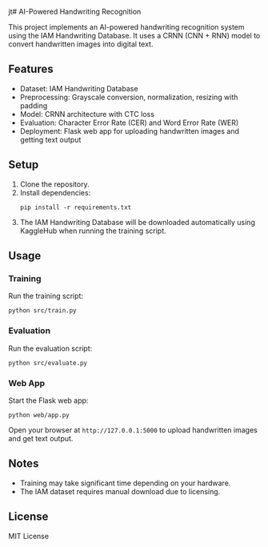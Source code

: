 jt# AI-Powered Handwriting Recognition

This project implements an AI-powered handwriting recognition system using the IAM Handwriting Database. It uses a CRNN (CNN + RNN) model to convert handwritten images into digital text.

## Features

- Dataset: IAM Handwriting Database
- Preprocessing: Grayscale conversion, normalization, resizing with padding
- Model: CRNN architecture with CTC loss
- Evaluation: Character Error Rate (CER) and Word Error Rate (WER)
- Deployment: Flask web app for uploading handwritten images and getting text output

## Setup

1. Clone the repository.
2. Install dependencies:
   ```
   pip install -r requirements.txt
   ```
3. The IAM Handwriting Database will be downloaded automatically using KaggleHub when running the training script.

## Usage

### Training

Run the training script:
```
python src/train.py
```

### Evaluation

Run the evaluation script:
```
python src/evaluate.py
```

### Web App

Start the Flask web app:
```
python web/app.py
```

Open your browser at `http://127.0.0.1:5000` to upload handwritten images and get text output.

## Notes

- Training may take significant time depending on your hardware.
- The IAM dataset requires manual download due to licensing.

## License

MIT License
